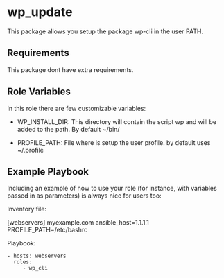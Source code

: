 wp_update
=========

 This package allows you setup the package wp-cli in the user PATH.

Requirements
------------

This package dont have extra requirements.

Role Variables
--------------

In this role there are few customizable variables:
- WP_INSTALL_DIR: This directory will contain the script wp and will be added to the path. By default ~/bin/

- PROFILE_PATH: File where is setup the user profile. by default uses ~/.profile

Example Playbook
----------------

Including an example of how to use your role (for instance, with variables passed in as parameters) is always nice for users too:

Inventory file:

[webservers]
myexample.com ansible_host=1.1.1.1 PROFILE_PATH=/etc/bashrc

Playbook:

    - hosts: webservers
      roles:
         - wp_cli
